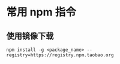 # 常用 npm 指令

## 使用镜像下载
```terminal
npm install -g <package_name> --registry=https://registry.npm.taobao.org
```